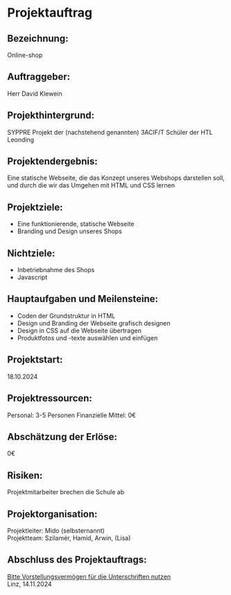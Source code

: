 # Projektauftrag

## Bezeichnung: 
Online-shop

## Auftraggeber:
Herr David Klewein

## Projekthintergrund:
SYPPRE Projekt der (nachstehend genannten) 3ACIF/T Schüler der HTL Leonding

## Projektendergebnis:
Eine statische Webseite, die das Konzept unseres Webshops darstellen soll, und durch die wir das Umgehen mit HTML und CSS lernen

## Projektziele:
- Eine funktionierende, statische Webseite
- Branding und Design unseres Shops 

## Nichtziele:
- Inbetriebnahme des Shops
- Javascript

## Hauptaufgaben und Meilensteine:
- Coden der Grundstruktur in HTML
- Design und Branding der Webseite grafisch designen
- Design in CSS auf die Webseite übertragen
- Produktfotos und -texte auswählen und einfügen

## Projektstart:
18.10.2024

## Projektressourcen:

Personal: 3-5 Personen
Finanzielle Mittel: 0€

## Abschätzung der Erlöse:
0€

## Risiken: 
Projektmitarbeiter brechen die Schule ab

## Projektorganisation:
Projektleiter: Mido (selbsternannt) <br>
Projektteam: Szilamér, Hamid, Arwin, (Lisa)

## Abschluss des Projektauftrags:


<u>Bitte Vorstellungsvermögen für die Unterschriften nutzen</u> <br>
Linz, 14.11.2024